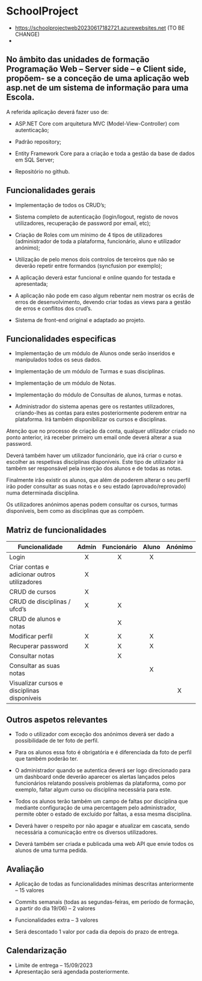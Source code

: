 # SchoolProject

* https://schoolprojectweb20230617182721.azurewebsites.net (TO BE CHANGE)
* 

## No âmbito das unidades de formação Programação Web – Server side – e Client side, propõem- se a conceção de uma aplicação web asp.net de um sistema de informação para uma Escola.

A referida aplicação deverá fazer uso de:

* ASP.NET Core com arquitetura MVC (Model-View-Controller) com autenticação;

* Padrão repository;

* Entity Framework Core para a criação e toda a gestão da base de dados em SQL Server;

* Repositório no github.

## Funcionalidades gerais

* Implementação de todos os CRUD’s;

* Sistema completo de autenticação (login/logout, registo de novos utilizadores, recuperação de password por email,
  etc);

* Criação de Roles com um mínimo de 4 tipos de utilizadores (administrador de toda a plataforma, funcionário, aluno e
  utilizador anónimo);

* Utilização de pelo menos dois controlos de terceiros que não se deverão repetir entre formandos (syncfusion por
  exemplo);

* A aplicação deverá estar funcional e online quando for testada e apresentada;

* A aplicação não pode em caso algum rebentar nem mostrar os ecrãs de erros de desenvolvimento, devendo criar todas as
  views para a gestão de erros e conflitos dos crud’s.

* Sistema de front-end original e adaptado ao projeto.

## Funcionalidades especificas

* Implementação de um módulo de Alunos onde serão inseridos e manipulados todos os seus dados.

* Implementação de um módulo de Turmas e suas disciplinas.

* Implementação de um módulo de Notas.

* Implementação do módulo de Consultas de alunos, turmas e notas.

* Administrador do sistema apenas gere os restantes utilizadores, criando-lhes as contas para estes posteriormente
  poderem entrar na plataforma. Irá também disponibilizar os cursos e disciplinas.

Atenção que no processo de criação da conta, qualquer utilizador criado no ponto anterior, irá receber primeiro um email
onde deverá alterar a sua password.

Deverá também haver um utilizador funcionário, que irá criar o curso e escolher as respetivas disciplinas disponíveis.
Este tipo de utilizador irá também ser responsável pela inserção dos alunos e de todas as notas.

Finalmente irão existir os alunos, que além de poderem alterar o seu perfil irão poder consultar as suas notas e o seu
estado (aprovado/reprovado) numa determinada disciplina.

Os utilizadores anónimos apenas podem consultar os cursos, turmas disponíveis, bem como as disciplinas que as compõem.

## Matriz de funcionalidades

| Funcionalidade                               | Admin | Funcionário | Aluno | Anónimo |
|----------------------------------------------|:-----:|:-----------:|:-----:|:-------:|
| Login                                        |   X   |      X      |   X   |         |
| Criar contas e adicionar outros utilizadores |   X   |             |       |         |
| CRUD de cursos                               |   X   |             |       |         |
| CRUD de disciplinas / ufcd’s                 |   X   |      X      |       |         |
| CRUD de alunos e notas                       |       |      X      |       |         |
| Modificar perfil                             |   X   |      X      |   X   |         |
| Recuperar password                           |   X   |      X      |   X   |         |
| Consultar notas                              |       |      X      |       |         |
| Consultar as suas notas                      |       |             |   X   |         |
| Visualizar cursos e disciplinas disponíveis  |       |             |       |    X    |

## Outros aspetos relevantes

* Todo o utilizador com exceção dos anónimos deverá ser dado a possibilidade de ter foto de perfil.

* Para os alunos essa foto é obrigatória e é diferenciada da foto de perfil que também poderão ter.

* O administrador quando se autentica deverá ser logo direcionado para um dashboard onde deverão aparecer os alertas
  lançados pelos funcionários relatando possíveis problemas da plataforma, como por exemplo, faltar algum curso ou
  disciplina necessária para este.

* Todos os alunos terão também um campo de faltas por disciplina que mediante configuração de uma percentagem pelo
  administrador, permite obter o estado de excluído por faltas, a essa mesma disciplina.

* Deverá haver o respeito por não apagar e atualizar em cascata, sendo necessária a comunicação entre os diversos
  utilizadores.

* Deverá também ser criada e publicada uma web API que envie todos os alunos de uma turma pedida.

## Avaliação

* Aplicação de todas as funcionalidades mínimas descritas anteriormente – 15 valores

* Commits semanais (todas as segundas-feiras, em período de formação, a partir do dia 19/06) – 2 valores

* Funcionalidades extra – 3 valores

* Será descontado 1 valor por cada dia depois do prazo de entrega.

## Calendarização

* Limite de entrega – 15/09/2023
* Apresentação será agendada posteriormente.
